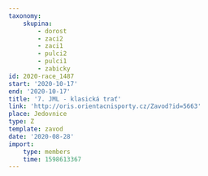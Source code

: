 ```yaml
---
taxonomy:
    skupina:
        - dorost
        - zaci2
        - zaci1
        - pulci2
        - pulci1
        - zabicky
id: 2020-race_1487
start: '2020-10-17'
end: '2020-10-17'
title: '7. JML - klasická trať'
link: 'http://oris.orientacnisporty.cz/Zavod?id=5663'
place: Jedovnice
type: Z
template: zavod
date: '2020-08-28'
import:
    type: members
    time: 1598613367
---
```


